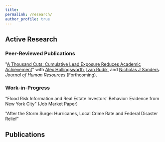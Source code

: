 ```yaml
---
title:
permalink: /research/
author_profile: true
---
```


<h2 id="active">
Active Research
</h2>

### Peer-Reviewed Publications

"[A Thousand Cuts: Cumulative Lead Exposure Reduces Academic Achievement](https://doi.org/10.3368/jhr.0222-12169R2)" with [Alex Hollingsworth][ah], [Ivan Rudik][ir], and [Nicholas J Sanders][njs]. *Journal of Human Resources* (Forthcoming). <a href="/files/research/lead-education.pdf"><i class="fas fa-fw fa-file-pdf zoom" aria-hidden="true"></i></a>

### Work-in-Progress

"Flood Risk Information and Real Estate Investors’ Behavior: Evidence from New York City" (Job Market Paper)

"After the Storm Surge: Hurricanes, Local Crime Rate and Federal Disaster Relief"


<h2 id="pubs">
Publications
</h2>

[ah]: https://hollina.github.io/
[ir]: https://ivanrudik.com/
[njs]: https://njsanders.human.cornell.edu/njsanders/Intro.html

